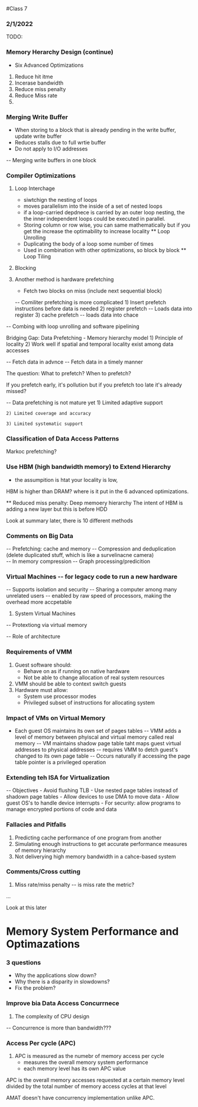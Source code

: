 #Class 7

### 2/1/2022

TODO: 

### Memory Herarchy Design (continue) 

* Six Advanced Optimizations 

1) Reduce hit itme 
2) Incerase bandwidth 
3) Reduce miss penalty
4) Reduce Miss rate 
5) 

### Merging Write Buffer 

- When storing to a block that is already pending in the write buffer, update write buffer 
- Reduces stalls due to full wrtie buffer 
- Do not apply to I/O addresses 

-- Merging write buffers in one block 

### Compiler Optimizations 

1) Loop Interchage
	- siwtchign the nesting of loops 
	- moves parallelism into the inside of a set of nested loops 
	- if a loop-carried depdnece is carried by an outer loop nesting, the the inner independent loops could be executed in parallel. 
	- Storing column or row wise, you can same mathematically but if you get the increase the optimability to increase locality 
** Loop Unrolling 
	- Duplicating the body of a loop some number of times 
	- Used in combination with other optimizations, so block by block 
** Loop Tiling 
	
2) Blocking 

3) Another method is hardware prefetching 
	- Fetch two blocks on miss (include next sequential block) 
	
	-- Comiliter prefetching is more complicated 
		1) Insert prefetch instructions before data is needed 
		2) register prefetch -- Loads data into register 
		3) cache prefetch -- loads data into chace

-- Combing with loop unrolling and software pipelining 

Bridging Gap: Data Prefetching 
	- Memory hierarchy model 
		1) Principle of locality 
		2) Work well if spatial and temporal locality exist among data accesses 

-- Fetch data in advnce
-- Fetch data in a timely manner

The question: What to prefetch? When to prefetch? 

If you prefetch early, it's pollution but if you prefetch too late it's already missed? 

-- Data prefetching is not mature yet
	1) Limited adaptive support 
	
	2) Limited coverage and accuracy

	3) Limited systematic support 

### Classification of Data Access Patterns

Markoc prefetching? 

### Use HBM (high bandwidth memory) to Extend Hierarchy 

- the assumpition is htat your locality is low, 

HBM is higher than DRAM? where is it put in the 6 advanced optimizations. 

** Reduced miss penalty: Deep memoery hierarchy
The intent of HBM is adding a new layer but this is before HDD 

Look at summary later, there is 10 different methods 

### Comments on Big Data 
-- Prefetching: cache and memory 
-- Compression and deduplication (delete duplicated stuff, which is like a survelinacne camera)  
-- In memory compression 
-- Graph processing/predicition 

### Virtual Machines -- for legacy code to run a new hardware 
-- Supports isolation and security 
-- Sharing a computer among many unrelated users 
-- enabled by raw speed of processors, making the overhead more accpetable 

1) System Virtual Machines 

-- Protextiong via virtual memory 

-- Role of architecture 

### Requirements of VMM
1) Guest software should: 
	- Behave on as if running on native hardware 
	- Not be able to change allocation of real system resources 
2) VMM should be able to context switch guests 
3) Hardware must allow: 
	- System use processor modes 
	- Privileged subset of instructions for allocating system 

### Impact of VMs on Virtual Memory 
- Each guest OS maintains its own set of pages tables 
	-- VMM adds a level of memory between phyiscal and virtual memory called real memory 
	-- VM maintains shadow page table taht maps guest virtual addresses to physical addresses 
		-- requires VMM to detch guest's changed to its own page table 
		-- Occurs naturally if accessing the page table pointer is a privileged operation 

### Extending teh ISA for Virtualization 
-- Objectives 
	- Avoid flushing TLB
	- Use nested page tables instead of shadown page tables 
	- Allow devices to use DMA to move data 
	- Allow guest OS's to handle device interrupts 
	- For security: allow programs to manage encrypted portions of code and data 

### Fallacies and Pitfalls 
1) Predicting cache performance of one program from another 
2) Simulating enough instructions to get accurate performance measures of memory hierarchy 
3) Not deliverying high memory bandwidth in a cahce-based system 

### Comments/Cross cutting 

1) Miss rate/miss penalty -- is miss rate the metric? 

... 

Look at this later 

# Memory System Performance and Optimazations 

### 3 questions 

- Why the applications slow down?
- Why there is a disparity in slowdowns? 
- Fix the problem? 

### Improve bia Data Access Concurrnece 

1) The complexity of CPU design 


-- Concurrence is more than bandwidth??? 

### Access Per cycle (APC) 
1) APC is measured as the numebr of memory access per cycle 
	- measures the overall memory system performance 
	- each memory level has its own APC value 

APC is the overall memory accesses requested at a certain memory level divided by the total number of memory access cycles at that level

AMAT doesn't have concurrency implementation unlike APC. 



